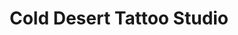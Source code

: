 ---
title: "Cold Desert Tattoo Studio"
url: /west-monroe/cold-desert-tattoo-studio/
shop: Tattoo
---